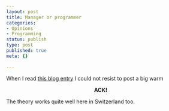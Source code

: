 ```yaml
---
layout: post
title: Manager or programmer
categories:
- Opinions
- Programming
status: publish
type: post
published: true
meta: {}

---
```

<p>
When I read <a href="http://weblogs.asp.net/oldnewthing/archive/2004/07/06/173935.aspx">this blog entry</a> I could not resist to post a big warm</p>
<p align="center"><strong>ACK!</strong></p>
<p>The theory works quite well here in Switzerland too.</p>
